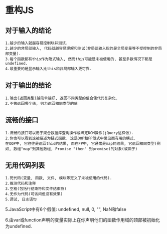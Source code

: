 # 重构JS

## 对于输入的结论

    1.越少的输入就越容易控制块并测试.
    2.越少的非局部输入, 代码就越容易理解和测试(非局部输入指的是全局变量等不受控制的非局部变量).
    3.每个函数都有this作为隐式输入, 然而this可能是未被使用的, 甚至多数情况下都是undefined.
    4.最重要的是显示输入比this和非局部输入更可靠.

## 对于输出的结论

    1.输出(返回类型)越简单越好, 返回不同类型的值会使代码复杂化.
    2.不管返回哪个值, 努力返回相同类型的值

## 流畅的接口

    1.流畅的接口可以用于聚合数据库查询操作或绑定DOM操作(jQuery这样做).
    2.你也可以看到这被描述为链式函数. 这是OOP和FP范式中常见而有用的模式.
    在OOP中, 它往往是返回this的结果, 而在FP中, 它通常是map的结果, 它返回相同类型(例如, 数组"map"到其他数组, Promise "then" 到promise)的对象(或函子)

## 无用代码列表

    1.死代码(变量, 函数, 文件, 模块等定义了未被使用的代码).
    2.推测代码和注释
    3.空格(包括行结束符和文件结束符)
    4.无作为代码(可访问但没有效果)
    5.调试, 日志语句

5.JavaScript中有6个假值: undefined, null, 0, "", NaN和false

6.由var或function声明的变量实际上在你声明他们的函数作用域的顶部被初始化为undefined.
